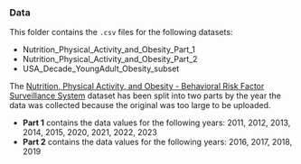 ### Data
This folder contains the `.csv` files for the following datasets:
- Nutrition_Physical_Activity_and_Obesity_Part_1
- Nutrition_Physical_Activity_and_Obesity_Part_2
- USA_Decade_YoungAdult_Obesity_subset

The [Nutrition, Physical Activity, and Obesity - Behavioral Risk Factor Surveillance System](https://catalog.data.gov/dataset/nutrition-physical-activity-and-obesity-behavioral-risk-factor-surveillance-system) dataset has been split into two parts by the year the data was collected because the original was too large to be uploaded.
- **Part 1** contains the data values for the following years: 2011, 2012, 2013, 2014, 2015, 2020, 2021, 2022, 2023
- **Part 2** contains the data values for the following years: 2016, 2017, 2018, 2019
